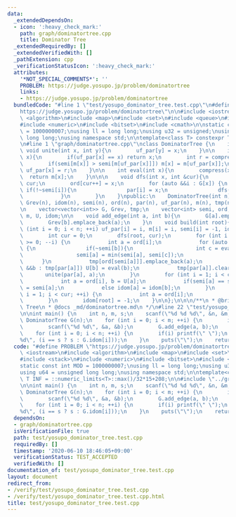 ```yaml
---
data:
  _extendedDependsOn:
  - icon: ':heavy_check_mark:'
    path: graph/dominatortree.cpp
    title: Dominator Tree
  _extendedRequiredBy: []
  _extendedVerifiedWith: []
  _pathExtension: cpp
  _verificationStatusIcon: ':heavy_check_mark:'
  attributes:
    '*NOT_SPECIAL_COMMENTS*': ''
    PROBLEM: https://judge.yosupo.jp/problem/dominatortree
    links:
    - https://judge.yosupo.jp/problem/dominatortree
  bundledCode: "#line 1 \"test/yosupo_dominator_tree.test.cpp\"\n#define PROBLEM \"\
    https://judge.yosupo.jp/problem/dominatortree\"\n\n#include <iostream>\n#include\
    \ <algorithm>\n#include <map>\n#include <set>\n#include <queue>\n#include <stack>\n\
    #include <numeric>\n#include <bitset>\n#include <cmath>\n\nstatic const int MOD\
    \ = 1000000007;\nusing ll = long long;\nusing u32 = unsigned;\nusing u64 = unsigned\
    \ long long;\nusing namespace std;\n\ntemplate<class T> constexpr T INF = ::numeric_limits<T>::max()/32*15+208;\n\
    \n#line 1 \"graph/dominatortree.cpp\"\nclass DominatorTree {\n    int n;\n   \
    \ void unite(int x, int y){\n        uf_par[y] = x;\n    }\n\n    int compress(int\
    \ x){\n        if(uf_par[x] == x) return x;\n        int r = compress(uf_par[x]);\n\
    \        if(semi[m[x]] > semi[m[uf_par[x]]]) m[x] = m[uf_par[x]];\n        return\
    \ uf_par[x] = r;\n    }\n\n    int eval(int x){\n        compress(x);\n      \
    \  return m[x];\n    }\n\n\n    void dfs(int x, int &cur){\n        semi[x] =\
    \ cur;\n        ord[cur++] = x;\n        for (auto &&i : G[x]) {\n           \
    \ if(!~semi[i]){\n                par[i] = x;\n                dfs(i, cur);\n\
    \            }\n        }\n    }\npublic:\n    DominatorTree(int n) : n(n), G(n),\
    \ Grev(n), idom(n), semi(n), ord(n), par(n), uf_par(n), m(n), tmp(n), U(n) {}\n\
    \n    vector<vector<int>> G, Grev, tmp;\n    vector<int> semi, ord, par, uf_par,\
    \ m, U, idom;\n\n    void add_edge(int a, int b){\n        G[a].emplace_back(b);\n\
    \        Grev[b].emplace_back(a);\n    }\n    void build(int root){\n        for\
    \ (int i = 0; i < n; ++i) uf_par[i] = i, m[i] = i, semi[i] = -1, idom[i] = -1;\n\
    \        int cur = 0;\n        dfs(root, cur);\n        for (int i = cur-1; i\
    \ >= 0; --i) {\n            int a = ord[i];\n            for (auto &&b : Grev[a])\
    \ {\n                if(~semi[b]){\n                    int c = eval(b);\n   \
    \                 semi[a] = min(semi[a], semi[c]);\n                }\n      \
    \      }\n            tmp[ord[semi[a]]].emplace_back(a);\n            for (auto\
    \ &&b : tmp[par[a]]) U[b] = eval(b);\n            tmp[par[a]].clear();\n     \
    \       unite(par[a], a);\n        }\n        for (int i = 1; i < cur; ++i) {\n\
    \            int a = ord[i], b = U[a];\n            if(semi[a] == semi[b]) idom[a]\
    \ = semi[a];\n            else idom[a] = idom[b];\n        }\n        for (int\
    \ i = 1; i < cur; ++i) {\n            int a = ord[i];\n            idom[a] = ord[idom[a]];\n\
    \        }\n        idom[root] = -1;\n    }\n\n};\n\n\n/**\n * @brief Dominator\
    \ Tree\n * @docs _md/dominatortree.md\n */\n#line 22 \"test/yosupo_dominator_tree.test.cpp\"\
    \n\nint main() {\n    int n, m, s;\n    scanf(\"%d %d %d\", &n, &m, &s);\n   \
    \ DominatorTree G(n);\n    for (int i = 0; i < m; ++i) {\n        int a, b;\n\
    \        scanf(\"%d %d\", &a, &b);\n        G.add_edge(a, b);\n    }\n    G.build(s);\n\
    \    for (int i = 0; i < n; ++i) {\n        if(i) printf(\" \");\n        printf(\"\
    %d\", (i == s ? s : G.idom[i]));\n    }\n    puts(\"\");\n    return 0;\n}\n"
  code: "#define PROBLEM \"https://judge.yosupo.jp/problem/dominatortree\"\n\n#include\
    \ <iostream>\n#include <algorithm>\n#include <map>\n#include <set>\n#include <queue>\n\
    #include <stack>\n#include <numeric>\n#include <bitset>\n#include <cmath>\n\n\
    static const int MOD = 1000000007;\nusing ll = long long;\nusing u32 = unsigned;\n\
    using u64 = unsigned long long;\nusing namespace std;\n\ntemplate<class T> constexpr\
    \ T INF = ::numeric_limits<T>::max()/32*15+208;\n\n#include \"../graph/dominatortree.cpp\"\
    \n\nint main() {\n    int n, m, s;\n    scanf(\"%d %d %d\", &n, &m, &s);\n   \
    \ DominatorTree G(n);\n    for (int i = 0; i < m; ++i) {\n        int a, b;\n\
    \        scanf(\"%d %d\", &a, &b);\n        G.add_edge(a, b);\n    }\n    G.build(s);\n\
    \    for (int i = 0; i < n; ++i) {\n        if(i) printf(\" \");\n        printf(\"\
    %d\", (i == s ? s : G.idom[i]));\n    }\n    puts(\"\");\n    return 0;\n}"
  dependsOn:
  - graph/dominatortree.cpp
  isVerificationFile: true
  path: test/yosupo_dominator_tree.test.cpp
  requiredBy: []
  timestamp: '2020-06-10 18:46:05+09:00'
  verificationStatus: TEST_ACCEPTED
  verifiedWith: []
documentation_of: test/yosupo_dominator_tree.test.cpp
layout: document
redirect_from:
- /verify/test/yosupo_dominator_tree.test.cpp
- /verify/test/yosupo_dominator_tree.test.cpp.html
title: test/yosupo_dominator_tree.test.cpp
---
```

